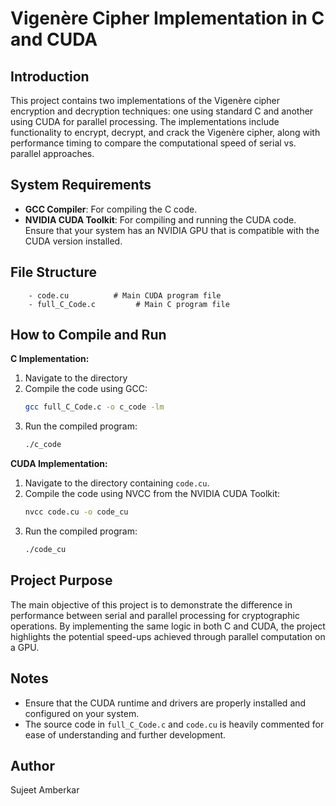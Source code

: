 
# Vigenère Cipher Implementation in C and CUDA

## Introduction
This project contains two implementations of the Vigenère cipher encryption and decryption techniques: one using standard C and another using CUDA for parallel processing. The implementations include functionality to encrypt, decrypt, and crack the Vigenère cipher, along with performance timing to compare the computational speed of serial vs. parallel approaches.

## System Requirements
- **GCC Compiler**: For compiling the C code.
- **NVIDIA CUDA Toolkit**: For compiling and running the CUDA code. Ensure that your system has an NVIDIA GPU that is compatible with the CUDA version installed.

## File Structure
```
    - code.cu          # Main CUDA program file
    - full_C_Code.c         # Main C program file
```

## How to Compile and Run

**C Implementation:**
1. Navigate to the directory
2. Compile the code using GCC:
    ```bash
    gcc full_C_Code.c -o c_code -lm
    ```
3. Run the compiled program:
    ```bash
    ./c_code
    ```

**CUDA Implementation:**
1. Navigate to the directory containing `code.cu`.
2. Compile the code using NVCC from the NVIDIA CUDA Toolkit:
    ```bash
    nvcc code.cu -o code_cu
    ```
3. Run the compiled program:
    ```bash
    ./code_cu
    ```

## Project Purpose
The main objective of this project is to demonstrate the difference in performance between serial and parallel processing for cryptographic operations. By implementing the same logic in both C and CUDA, the project highlights the potential speed-ups achieved through parallel computation on a GPU.

## Notes
- Ensure that the CUDA runtime and drivers are properly installed and configured on your system.
- The source code in `full_C_Code.c` and `code.cu` is heavily commented for ease of understanding and further development.

## Author
Sujeet Amberkar